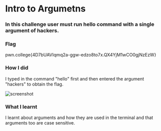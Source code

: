 # Intro to Argumetns
### In this challenge user must run hello command with a single argument of hackers.

### Flag
pwn.college{4D7bUAVIqmq2a-ggw-edzo8to7x.QX4YjM1wCO0gjNzEzW}

### How I did
I typed in the command "hello" first and then entered the argument "hackers" to obtain the flag.

![screenshot]("hello_hackers_argu.png")

### What I learnt
I learnt about arguments and how they are used in the terminal and that arguments too are case sensitive.
